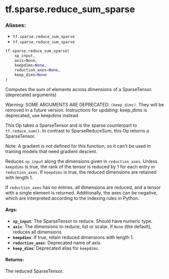 <div itemscope itemtype="http://developers.google.com/ReferenceObject">
<meta itemprop="name" content="tf.sparse.reduce_sum_sparse" />
<meta itemprop="path" content="Stable" />
</div>

# tf.sparse.reduce_sum_sparse

### Aliases:

* `tf.sparse.reduce_sum_sparse`
* `tf.sparse_reduce_sum_sparse`

``` python
tf.sparse.reduce_sum_sparse(
    sp_input,
    axis=None,
    keepdims=None,
    reduction_axes=None,
    keep_dims=None
)
```

Computes the sum of elements across dimensions of a SparseTensor. (deprecated arguments)

Warning: SOME ARGUMENTS ARE DEPRECATED: `(keep_dims)`. They will be removed in a future version.
Instructions for updating:
keep_dims is deprecated, use keepdims instead

This Op takes a SparseTensor and is the sparse counterpart to
`tf.reduce_sum()`.  In contrast to SparseReduceSum, this Op returns a
SparseTensor.

Note: A gradient is not defined for this function, so it can't be used
in training models that need gradient descent.

Reduces `sp_input` along the dimensions given in `reduction_axes`.  Unless
`keepdims` is true, the rank of the tensor is reduced by 1 for each entry in
`reduction_axes`. If `keepdims` is true, the reduced dimensions are retained
with length 1.

If `reduction_axes` has no entries, all dimensions are reduced, and a tensor
with a single element is returned.  Additionally, the axes can be negative,
which are interpreted according to the indexing rules in Python.

#### Args:

* <b>`sp_input`</b>: The SparseTensor to reduce. Should have numeric type.
* <b>`axis`</b>: The dimensions to reduce; list or scalar. If `None` (the
    default), reduces all dimensions.
* <b>`keepdims`</b>: If true, retain reduced dimensions with length 1.
* <b>`reduction_axes`</b>: Deprecated name of axis.
* <b>`keep_dims`</b>: Deprecated alias for `keepdims`.


#### Returns:

The reduced SparseTensor.